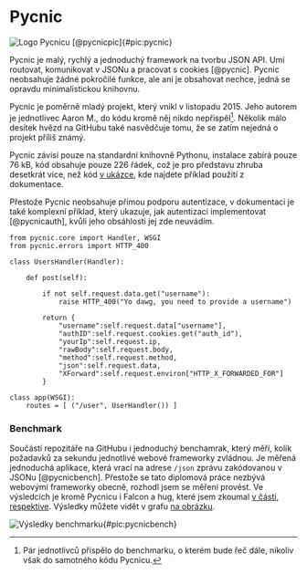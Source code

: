 Pycnic
======

![Logo Pycnicu [@pycnicpic]{#pic:pycnic}](images/pycnic)

Pycnic je malý, rychlý a jednoduchý framework na tvorbu JSON API.
Umí routovat, komunikovat v JSONu a pracovat s cookies [@pycnic].
Pycnic neobsahuje žádné pokročilé funkce, ale ani je obsahovat nechce,
jedná se opravdu minimalistickou knihovnu.

Pycnic je poměrně mladý projekt, který vnikl v listopadu 2015.
Jeho autorem je jednotlivec Aaron M., do kódu kromě něj nikdo nepřispěl[^benchmark].
Několik málo desítek hvězd na GitHubu také nasvědčuje tomu, že se zatím nejedná o projekt příliš známý.

[^benchmark]: Pár jednotlivců přispělo do benchmarku, o kterém bude řeč dále, nikoliv však do samotného kódu Pycnicu.

Pycnic závisí pouze na standardní knihovně Pythonu, instalace zabírá pouze 76 kB, kód obsahuje pouze 226 řádek, což je pro představu zhruba desetkrát více, než kód [v ukázce](#code:pycnic),
kde najdete příklad použití z dokumentace.

Přestože Pycnic neobsahuje přímou podporu autentizace, v dokumentaci je také komplexní příklad,
který ukazuje, jak autentizaci implementovat [@pycnicauth], kvůli jeho obsáhlosti jej zde neuvádím.

```{caption="{#code:pycnic}Příklad použití z dokumentace Pycnicu \autocite{pycnicpost}" .python}
from pycnic.core import Handler, WSGI
from pycnic.errors import HTTP_400

class UsersHandler(Handler):

    def post(self):

        if not self.request.data.get("username"):
            raise HTTP_400("Yo dawg, you need to provide a username")

        return {
            "username":self.request.data["username"],
            "authID":self.request.cookies.get("auth_id"),
            "yourIp":self.request.ip,
            "rawBody":self.request.body,
            "method":self.request.method,
            "json":self.request.data,
            "XForward":self.request.environ["HTTP_X_FORWARDED_FOR"]
        }

class app(WSGI):
    routes = [ ("/user", UserHandler()) ]
```

### Benchmark

Součástí repozitáře na GitHubu i jednoduchý benchamrak, který měří, kolik požadavků za sekundu jednotlivé webové frameworky zvládnou.
Je měřená jednoduchá aplikace, která vrací na adrese `/json` zprávu zakódovanou v JSONu [@pycnicbench].
Přestože se tato diplomová práce nezbývá webovými frameworky obecně, rozhodl jsem se měření provést.
Ve výsledcích je kromě Pycnicu i Falcon a hug, které jsem zkoumal [v části](#falcon), [respektive](#hug).
Výsledky můžete vidět v grafu [na obrázku](#pic:pycnicbench).

![Výsledky benchmarku{#pic:pycnicbench}](pdfs/pycnic-chart)
